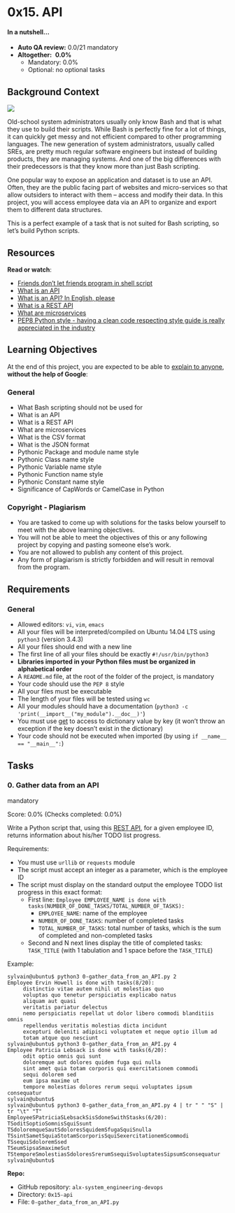 0x15. API
=========

#### In a nutshell…

*   **Auto QA review:** 0.0/21 mandatory
*   **Altogether:**  **0.0%**
    *   Mandatory: 0.0%
    *   Optional: no optional tasks

Background Context
------------------

[![](https://s3.amazonaws.com/alx-intranet.hbtn.io/uploads/medias/2019/6/897638f42eb1bad6605d.png?X-Amz-Algorithm=AWS4-HMAC-SHA256&X-Amz-Credential=AKIARDDGGGOUSBVO6H7D%2F20230117%2Fus-east-1%2Fs3%2Faws4_request&X-Amz-Date=20230117T222100Z&X-Amz-Expires=86400&X-Amz-SignedHeaders=host&X-Amz-Signature=732e01b4a5ad9194a9d18c27988c370a64bca36e5b07d20ab0e9cb0c5915d598)](https://youtu.be/-2kyU6-j8ZQ)

Old-school system administrators usually only know Bash and that is what they use to build their scripts. While Bash is perfectly fine for a lot of things, it can quickly get messy and not efficient compared to other programming languages. The new generation of system administrators, usually called SREs, are pretty much regular software engineers but instead of building products, they are managing systems. And one of the big differences with their predecessors is that they know more than just Bash scripting.

One popular way to expose an application and dataset is to use an API. Often, they are the public facing part of websites and micro-services so that allow outsiders to interact with them – access and modify their data. In this project, you will access employee data via an API to organize and export them to different data structures.

This is a perfect example of a task that is not suited for Bash scripting, so let’s build Python scripts.

Resources
---------

**Read or watch**:

*   [Friends don’t let friends program in shell script](/rltoken/KMFzqRAqedMf7AHHBD_43g "Friends don't let friends program in shell script")
*   [What is an API](/rltoken/zeBO6_RNTlwaotyRRNAzoQ "What is an API")
*   [What is an API? In English, please](/rltoken/bf09Qp6QY44CANLzxxRbPA "What is an API? In English, please")
*   [What is a REST API](/rltoken/fA164QWEnZxaSngBD3EPRQ "What is a REST API")
*   [What are microservices](/rltoken/lktnmAVnhFFsg5zK2CXEKg "What are microservices")
*   [PEP8 Python style - having a clean code respecting style guide is really appreciated in the industry](/rltoken/b7V1ROY6kSRxDDKnsJoqxg "PEP8 Python style - having a clean code respecting style guide is really appreciated in the industry")

Learning Objectives
-------------------

At the end of this project, you are expected to be able to [explain to anyone](/rltoken/03Evn5VsICwJUAiTdu0zHA "explain to anyone"), **without the help of Google**:

### General

*   What Bash scripting should not be used for
*   What is an API
*   What is a REST API
*   What are microservices
*   What is the CSV format
*   What is the JSON format
*   Pythonic Package and module name style
*   Pythonic Class name style
*   Pythonic Variable name style
*   Pythonic Function name style
*   Pythonic Constant name style
*   Significance of CapWords or CamelCase in Python

### Copyright - Plagiarism

*   You are tasked to come up with solutions for the tasks below yourself to meet with the above learning objectives.
*   You will not be able to meet the objectives of this or any following project by copying and pasting someone else’s work.
*   You are not allowed to publish any content of this project.
*   Any form of plagiarism is strictly forbidden and will result in removal from the program.

Requirements
------------

### General

*   Allowed editors: `vi`, `vim`, `emacs`
*   All your files will be interpreted/compiled on Ubuntu 14.04 LTS using `python3` (version 3.4.3)
*   All your files should end with a new line
*   The first line of all your files should be exactly `#!/usr/bin/python3`
*   **Libraries imported in your Python files must be organized in alphabetical order**
*   A `README.md` file, at the root of the folder of the project, is mandatory
*   Your code should use the `PEP 8` style
*   All your files must be executable
*   The length of your files will be tested using `wc`
*   All your modules should have a documentation (`python3 -c 'print(__import__("my_module").__doc__)'`)
*   You must use [get](/rltoken/CNqOWPW6mdYuK7Ak-f2KHQ "get") to access to dictionary value by key (it won’t throw an exception if the key doesn’t exist in the dictionary)
*   Your code should not be executed when imported (by using `if __name__ == "__main__":`)

Tasks
-----

### 0\. Gather data from an API

mandatory

Score: 0.0% (Checks completed: 0.0%)

Write a Python script that, using this [REST API](/rltoken/7cr7aLYdaWAZWBKrBKS12A "REST API"), for a given employee ID, returns information about his/her TODO list progress.

Requirements:

*   You must use `urllib` or `requests` module
*   The script must accept an integer as a parameter, which is the employee ID
*   The script must display on the standard output the employee TODO list progress in this exact format:
    *   First line: `Employee EMPLOYEE_NAME is done with tasks(NUMBER_OF_DONE_TASKS/TOTAL_NUMBER_OF_TASKS):`
        *   `EMPLOYEE_NAME`: name of the employee
        *   `NUMBER_OF_DONE_TASKS`: number of completed tasks
        *   `TOTAL_NUMBER_OF_TASKS`: total number of tasks, which is the sum of completed and non-completed tasks
    *   Second and N next lines display the title of completed tasks: `TASK_TITLE` (with 1 tabulation and 1 space before the `TASK_TITLE`)

Example:

    sylvain@ubuntu$ python3 0-gather_data_from_an_API.py 2
    Employee Ervin Howell is done with tasks(8/20):
         distinctio vitae autem nihil ut molestias quo
         voluptas quo tenetur perspiciatis explicabo natus
         aliquam aut quasi
         veritatis pariatur delectus
         nemo perspiciatis repellat ut dolor libero commodi blanditiis omnis
         repellendus veritatis molestias dicta incidunt
         excepturi deleniti adipisci voluptatem et neque optio illum ad
         totam atque quo nesciunt
    sylvain@ubuntu$ python3 0-gather_data_from_an_API.py 4
    Employee Patricia Lebsack is done with tasks(6/20):
         odit optio omnis qui sunt
         doloremque aut dolores quidem fuga qui nulla
         sint amet quia totam corporis qui exercitationem commodi
         sequi dolorem sed
         eum ipsa maxime ut
         tempore molestias dolores rerum sequi voluptates ipsum consequatur
    sylvain@ubuntu$
    sylvain@ubuntu$ python3 0-gather_data_from_an_API.py 4 | tr " " "S" | tr "\t" "T" 
    EmployeeSPatriciaSLebsackSisSdoneSwithStasks(6/20):
    TSoditSoptioSomnisSquiSsunt
    TSdoloremqueSautSdoloresSquidemSfugaSquiSnulla
    TSsintSametSquiaStotamScorporisSquiSexercitationemScommodi
    TSsequiSdoloremSsed
    TSeumSipsaSmaximeSut
    TStemporeSmolestiasSdoloresSrerumSsequiSvoluptatesSipsumSconsequatur
    sylvain@ubuntu$
    

**Repo:**

*   GitHub repository: `alx-system_engineering-devops`
*   Directory: `0x15-api`
*   File: `0-gather_data_from_an_API.py`
